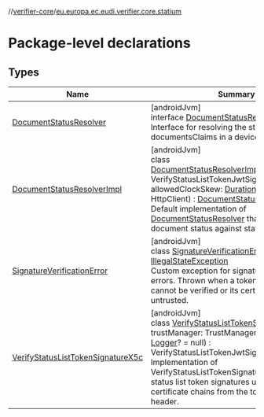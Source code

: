 //[verifier-core](../../index.md)/[eu.europa.ec.eudi.verifier.core.statium](index.md)

# Package-level declarations

## Types

| Name | Summary |
|---|---|
| [DocumentStatusResolver](-document-status-resolver/index.md) | [androidJvm]<br>interface [DocumentStatusResolver](-document-status-resolver/index.md)<br>Interface for resolving the status of documentsClaims in a device response. |
| [DocumentStatusResolverImpl](-document-status-resolver-impl/index.md) | [androidJvm]<br>class [DocumentStatusResolverImpl](-document-status-resolver-impl/index.md)(verifySignature: VerifyStatusListTokenJwtSignature, allowedClockSkew: [Duration](https://kotlinlang.org/api/latest/jvm/stdlib/kotlin-stdlib/kotlin.time/-duration/index.html), ktorHttpClient: HttpClient) : [DocumentStatusResolver](-document-status-resolver/index.md)<br>Default implementation of [DocumentStatusResolver](-document-status-resolver/index.md) that validates document status against status list services. |
| [SignatureVerificationError](-signature-verification-error/index.md) | [androidJvm]<br>class [SignatureVerificationError](-signature-verification-error/index.md) : [IllegalStateException](https://developer.android.com/reference/kotlin/java/lang/IllegalStateException.html)<br>Custom exception for signature verification errors. Thrown when a token's signature cannot be verified or its certificate chain is untrusted. |
| [VerifyStatusListTokenSignatureX5c](-verify-status-list-token-signature-x5c/index.md) | [androidJvm]<br>class [VerifyStatusListTokenSignatureX5c](-verify-status-list-token-signature-x5c/index.md)(val trustManager: TrustManager, var logger: [Logger](../eu.europa.ec.eudi.verifier.core.logging/-logger/index.md)? = null) : VerifyStatusListTokenJwtSignature<br>Implementation of VerifyStatusListTokenSignature that verifies status list token signatures using X.509 certificate chains from the token's x5c header. |
